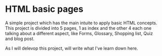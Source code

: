 # HTML basic pages 

A simple project which has the main intuite to apply basic HTML concepts.
This project is divided into 5 pages, 1 as index and the other 4 each one talking about a different aspect, like Forms, Glossary, Shopping list, Quiz and blog post. 

As I will delevop this project, will write what I've learn down here. 
